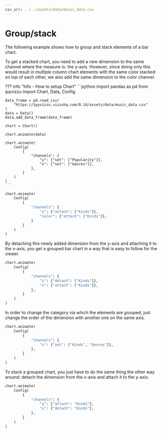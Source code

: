 ```yaml
---
csv_url: ../../assets/data/music_data.csv
---
```


# Group/stack

The following example shows how to group and stack elements of a bar chart.

To get a stacked chart, you need to add a new dimension to the same channel
where the measure is: the y-axis. However, since doing only this would result in
multiple column chart elements with the same color stacked on top of each other,
we also add the same dimension to the color channel.

<div id="tutorial_01"></div>

??? info "Info - How to setup Chart"
    ```python
    import pandas as pd
    from ipyvizzu import Chart, Data, Config

    data_frame = pd.read_csv(
        "https://ipyvizzu.vizzuhq.com/0.14/assets/data/music_data.csv"
    )
    data = Data()
    data.add_data_frame(data_frame)

    chart = Chart()

    chart.animate(data)

    chart.animate(
        Config(
            {
                "channels": {
                    "y": {"set": ["Popularity"]},
                    "x": {"set": ["Genres"]},
                },
            }
        )
    )
    ```

```python
chart.animate(
    Config(
        {
            "channels": {
                "y": {"attach": ["Kinds"]},
                "color": {"attach": ["Kinds"]},
            }
        }
    )
)
```

By detaching this newly added dimension from the y-axis and attaching it to the
x-axis, you get a grouped bar chart in a way that is easy to follow for the
viewer.

<div id="tutorial_02"></div>

```python
chart.animate(
    Config(
        {
            "channels": {
                "y": {"detach": ["Kinds"]},
                "x": {"attach": ["Kinds"]},
            },
        }
    )
)
```

In order to change the category via which the elements are grouped, just change
the order of the dimension with another one on the same axis.

<div id="tutorial_03"></div>

```python
chart.animate(
    Config(
        {
            "channels": {
                "x": {"set": ["Kinds", "Genres"]},
            },
        }
    )
)
```

To stack a grouped chart, you just have to do the same thing the other way
around: detach the dimension from the x-axis and attach it to the y-axis.

<div id="tutorial_04"></div>

```python
chart.animate(
    Config(
        {
            "channels": {
                "y": {"attach": "Kinds"},
                "x": {"detach": "Kinds"},
            },
        }
    )
)
```

<script src="../group_stack.js"></script>
